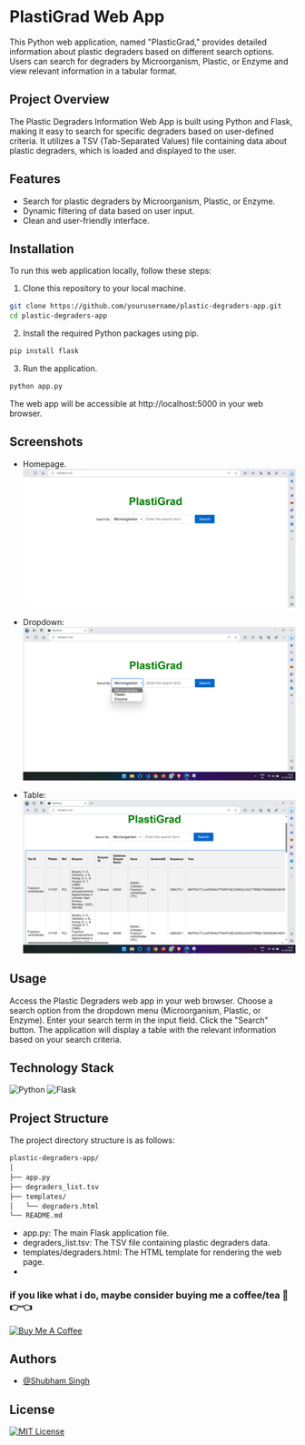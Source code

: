 
# PlastiGrad Web App

This Python web application, named "PlasticGrad," provides detailed information about plastic degraders based on different search options. Users can search for degraders by Microorganism, Plastic, or Enzyme and view relevant information in a tabular format.


## Project Overview

The Plastic Degraders Information Web App is built using Python and Flask, making it easy to search for specific degraders based on user-defined criteria. It utilizes a TSV (Tab-Separated Values) file containing data about plastic degraders, which is loaded and displayed to the user.

## Features

- Search for plastic degraders by Microorganism, Plastic, or Enzyme.
- Dynamic filtering of data based on user input.
- Clean and user-friendly interface.

## Installation

To run this web application locally, follow these steps:

1. Clone this repository to your local machine.

```bash
git clone https://github.com/yourusername/plastic-degraders-app.git
cd plastic-degraders-app
```

2. Install the required Python packages using pip.
```bash
pip install flask
```

3. Run the application.
```bash
python app.py
```
The web app will be accessible at http://localhost:5000 in your web browser.
## Screenshots
* Homepage.
![Homepage](src/homepage.jpg)

* Dropdown:
![Menu](src/Dropdown.png)

* Table:
![table](src/table.png)




## Usage
Access the Plastic Degraders web app in your web browser.
Choose a search option from the dropdown menu (Microorganism, Plastic, or Enzyme).
Enter your search term in the input field.
Click the "Search" button.
The application will display a table with the relevant information based on your search criteria.

## Technology Stack
<img src="https://img.icons8.com/color/48/000000/python.png" title="Python" > <img src="https://img.icons8.com/color/48/000000/flask.png" title="Flask" >

## Project Structure
The project directory structure is as follows:
```bash
plastic-degraders-app/
│
├── app.py
├── degraders_list.tsv
├── templates/
│   └── degraders.html
└── README.md
```
* app.py: The main Flask application file.
* degraders_list.tsv: The TSV file containing plastic degraders data.
* templates/degraders.html: The HTML template for rendering the web page.
* 
### if you like what i do, maybe consider buying me a coffee/tea 🥺👉👈
<a href="https://www.buymeacoffee.com/techs4shubq" target="_blank"><img src="https://cdn.buymeacoffee.com/buttons/v2/default-red.png" alt="Buy Me A Coffee" width="150" ></a>

## Authors

- [@Shubham Singh](https://github.com/Shubham722-227)


## License

[![MIT License](https://img.shields.io/badge/License-MIT-green.svg)](https://choosealicense.com/licenses/mit/)

